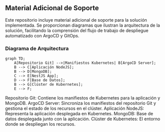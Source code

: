 ## Material Adicional de Soporte

Este repositorio incluye material adicional de soporte para la solución implementada. Se proporcionan diagramas que ilustran la arquitectura de la solución, facilitando la comprensión del flujo de trabajo de despliegue automatizado con ArgoCD y GitOps.

### Diagrama de Arquitectura

```mermaid
graph TD;
    A[Repositorio Git] -->|Manifiestos Kubernetes| B[ArgoCD Server];
    B --> C[Aplicación NodeJS];
    B --> D[MongoDB];
    C --> E[NestJS App];
    D --> F[Base de Datos];
    B --> G[Clúster de Kubernetes];
    E --> F;
```

Repositorio Git: Contiene los manifiestos de Kubernetes para la aplicación y MongoDB.
ArgoCD Server: Sincroniza los manifiestos del repositorio Git y gestiona el estado de los recursos en el clúster.
Aplicación NodeJS: Representa la aplicación desplegada en Kubernetes.
MongoDB: Base de datos desplegada junto con la aplicación.
Clúster de Kubernetes: El entorno donde se despliegan los recursos.

